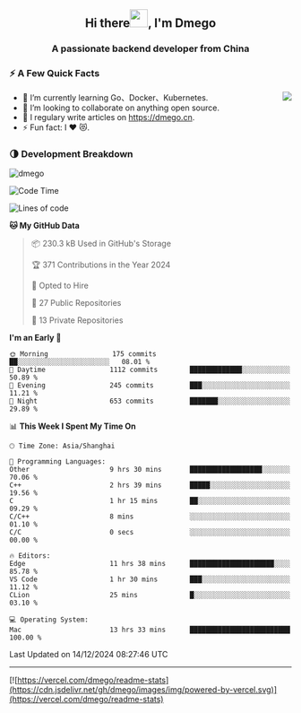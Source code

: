 <h2 align="center">Hi there<img src="https://cdn.jsdelivr.net/gh/dmego/images/img/Hi.gif" height="32" />, I'm Dmego </h2>
<h3 align="center">A passionate backend developer from China</h3>

### ⚡️ A Few Quick Facts

<img align="right" src="https://readme-stats-dmego.vercel.app/api?username=dmego&show_icons=true&icon_color=1573B3&hide_title=true&text_color=718096&bg_color=00000000&hide_border=true"/>

<ul>
    <li> 🌱 I’m currently learning Go、Docker、Kubernetes.</li>
    <li> 👯 I’m looking to collaborate on anything open source.</li>
    <li> 📝 I regulary write articles on <a href="https://dmego.cn">https://dmego.cn</a>.</li>
    <li> ⚡ Fun fact: I ❤️ 😻.</li>
</ul>

### 🌗 Development Breakdown

<img src="https://komarev.com/ghpvc/?username=dmego" alt="dmego" />

<!--START_SECTION:waka-->
![Code Time](http://img.shields.io/badge/Code%20Time-3%2C161%20hrs%2048%20mins-blue)

![Lines of code](https://img.shields.io/badge/From%20Hello%20World%20I%27ve%20Written-677.4%20thousand%20lines%20of%20code-blue)

**🐱 My GitHub Data** 

> 📦 230.3 kB Used in GitHub's Storage 
 > 
> 🏆 371 Contributions in the Year 2024
 > 
> 💼 Opted to Hire
 > 
> 📜 27 Public Repositories 
 > 
> 🔑 13 Private Repositories 
 > 
**I'm an Early 🐤** 

```text
🌞 Morning                175 commits         ██░░░░░░░░░░░░░░░░░░░░░░░   08.01 % 
🌆 Daytime                1112 commits        █████████████░░░░░░░░░░░░   50.89 % 
🌃 Evening                245 commits         ███░░░░░░░░░░░░░░░░░░░░░░   11.21 % 
🌙 Night                  653 commits         ███████░░░░░░░░░░░░░░░░░░   29.89 % 
```


📊 **This Week I Spent My Time On** 

```text
🕑︎ Time Zone: Asia/Shanghai

💬 Programming Languages: 
Other                    9 hrs 30 mins       ██████████████████░░░░░░░   70.06 % 
C++                      2 hrs 39 mins       █████░░░░░░░░░░░░░░░░░░░░   19.56 % 
C                        1 hr 15 mins        ██░░░░░░░░░░░░░░░░░░░░░░░   09.29 % 
C/C++                    8 mins              ░░░░░░░░░░░░░░░░░░░░░░░░░   01.10 % 
C/C                      0 secs              ░░░░░░░░░░░░░░░░░░░░░░░░░   00.00 % 

🔥 Editors: 
Edge                     11 hrs 38 mins      █████████████████████░░░░   85.78 % 
VS Code                  1 hr 30 mins        ███░░░░░░░░░░░░░░░░░░░░░░   11.12 % 
CLion                    25 mins             █░░░░░░░░░░░░░░░░░░░░░░░░   03.10 % 

💻 Operating System: 
Mac                      13 hrs 33 mins      █████████████████████████   100.00 % 
```


 Last Updated on 14/12/2024 08:27:46 UTC
<!--END_SECTION:waka-->

---

[![https://vercel.com/dmego/readme-stats](https://cdn.jsdelivr.net/gh/dmego/images/img/powered-by-vercel.svg)](https://vercel.com/dmego/readme-stats)

